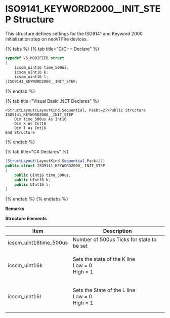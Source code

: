 # ISO9141\_KEYWORD2000\_\_INIT\_STEP Structure

This structure defines settings for the ISO9141 and Keyword 2000 initialization step on neoVI Fire devices.

{% tabs %}
{% tab title="C/C++ Declare" %}
```cpp
typedef VS_MODIFIER struct
{
    icscm_uint16 time_500us;
    icscm_uint16 k;
    icscm_uint16 l;
}ISO9141_KEYWORD2000__INIT_STEP;
```
{% endtab %}

{% tab title="Visual Basic .NET Declares" %}
```vbnet
<StructLayout(LayoutKind.Sequential, Pack:=2)>Public Structure ISO9141_KEYWORD2000__INIT_STEP
    Dim time_500us As Int16
    Dim k As Int16
    Dim l As Int16
End Structure
```
{% endtab %}

{% tab title="C# Declares" %}
```csharp
[StructLayout(LayoutKind.Sequential,Pack=2)]
public struct ISO9141_KEYWORD2000__INIT_STEP
{
    public UInt16 time_500us;
    public UInt16 k;
    public UInt16 l;
}
```
{% endtab %}
{% endtabs %}

**Remarks**

&#x20;**Structure Elements**

| Item                     | Description                                                |
| ------------------------ | ---------------------------------------------------------- |
| icscm\_uint16time\_500us | Number of 500µs Ticks for state to be set                  |
| icscm\_uint16k           | <p>Sets the state of the K line<br>Low = 0<br>High = 1</p> |
| icscm\_uint16l           | <p>Sets the State of the L line<br>Low = 0<br>High = 1</p> |
